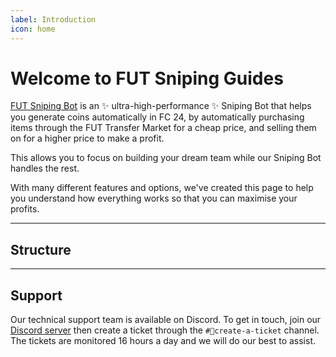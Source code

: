 ```yaml
---
label: Introduction
icon: home
---
```

# Welcome to FUT Sniping Guides

[FUT Sniping Bot](https://futsnipingbot.com) is an ✨ ultra-high-performance ✨ Sniping Bot that helps you generate coins automatically in FC 24, by automatically purchasing items through the FUT Transfer Market for a cheap price, and selling them on for a higher price to make a profit. 

This allows you to focus on building your dream team while our Sniping Bot handles the rest.

With many different features and options, we've created this page to help you understand how everything works so that you can maximise your profits.

---

## Structure



---

## Support 

Our technical support team is available on Discord. To get in touch, join our [Discord server](https://futsnipingbot.com/discord) then create a ticket through the `#🎫create-a-ticket` channel. The tickets are monitored 16 hours a day and we will do our best to assist.
